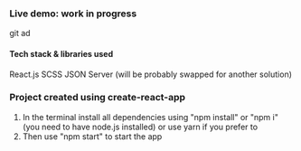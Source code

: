 ### Live demo: work in progress
git ad
#### Tech stack & libraries used
React.js
SCSS
JSON Server (will be probably swapped for another solution)

### Project created using create-react-app
1. In the terminal install all dependencies using "npm install" or "npm i" (you need to have node.js installed) or use yarn if you prefer to
2. Then use "npm start" to start the app
